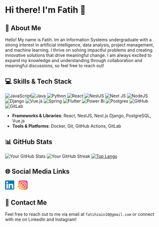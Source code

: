 <!--
**ffatihzain/ffatihzain** is a ✨ _special_ ✨ repository because its `README.md` (this file) appears on your GitHub profile.

Here are some ideas to get you started:

- 🔭 I’m currently working on ...
- 🌱 I’m currently learning ...
- 👯 I’m looking to collaborate on ...
- 🤔 I’m looking for help with ...
- 💬 Ask me about ...
- 📫 How to reach me: ...
- 😄 Pronouns: ...
- ⚡ Fun fact: ...
-->

# Hi there! I'm Fatih 👋

## 📝 About Me
Hello! My name is Fatih. Im an Information Systems undergraduate with a strong interest in artificial intelligence, data analysis, project management, and machine learning.  I thrive on solving impactful problems and creating innovative solutions that drive meaningful change. I am always excited to expand my knowledge and understanding through collaboration and meaningful discussions, so feel free to reach out!

## 💻 Skills & Tech Stack
![JavaScript](https://img.shields.io/badge/javascript-%23323330.svg?style=for-the-badge&logo=javascript&logoColor=%23F7DF1E)![Java](https://img.shields.io/badge/java-%23ED8B00.svg?style=for-the-badge&logo=openjdk&logoColor=white)
![Python](https://img.shields.io/badge/python-3670A0?style=for-the-badge&logo=python&logoColor=ffdd54)
![React](https://img.shields.io/badge/react-%2320232a.svg?style=for-the-badge&logo=react&logoColor=%2361DAFB)
![NestJS](https://img.shields.io/badge/nestjs-%23E0234E.svg?style=for-the-badge&logo=nestjs&logoColor=white)
![Next JS](https://img.shields.io/badge/Next-black?style=for-the-badge&logo=next.js&logoColor=white)
![NodeJS](https://img.shields.io/badge/node.js-6DA55F?style=for-the-badge&logo=node.js&logoColor=white)
![Django](https://img.shields.io/badge/django-%23092E20.svg?style=for-the-badge&logo=django&logoColor=white)
![Vue.js](https://img.shields.io/badge/vuejs-%2335495e.svg?style=for-the-badge&logo=vuedotjs&logoColor=%234FC08D)
![Spring](https://img.shields.io/badge/spring-%236DB33F.svg?style=for-the-badge&logo=spring&logoColor=white)
![Flutter](https://img.shields.io/badge/Flutter-%2302569B.svg?style=for-the-badge&logo=Flutter&logoColor=white)
![Power Bi](https://img.shields.io/badge/power_bi-F2C811?style=for-the-badge&logo=powerbi&logoColor=black)
![Postgres](https://img.shields.io/badge/postgres-%23316192.svg?style=for-the-badge&logo=postgresql&logoColor=white)
![GitHub](https://img.shields.io/badge/github-%23121011.svg?style=for-the-badge&logo=github&logoColor=white)
![GitLab](https://img.shields.io/badge/gitlab-%23181717.svg?style=for-the-badge&logo=gitlab&logoColor=white)


- **Frameworks & Libraries**: React, NestJS, Next.js Django, PostgreSQL, Vue.js
- **Tools & Platforms**: Docker, Git, GitHub Actions, GitLab

## 📊 GitHub Stats
![Your GitHub Stats](https://github-readme-stats.vercel.app/api?username=ffatihzain&show_icons=true&theme=radical)
![Your GitHub Streak](https://github-readme-streak-stats.herokuapp.com/?user=ffatihzain&theme=radical)
[![Top Langs](https://github-readme-stats.vercel.app/api/top-langs/?username=ffatihzain&layout=compact)](https://github.com/ffatihzain)

## 🌐 Social Media Links

<a href="https://www.linkedin.com/in/muhammad-fatih-zain-639793268/" 
target="_blank">
  <img src="images/linkedin.svg" alt="LinkedIn" width="30" style="vertical-align:middle; margin-right:10px;">
</a>
<a href="https://www.instagram.com/fatihzain/" 
target="_blank">
  <img src="images/instagram.svg" alt="LinkedIn" width="30" style="vertical-align:middle; margin-right:10px;">
</a>

## 📩 Contact Me
Feel free to reach out to me via email at `fatihzain10@gmail.com` or connect with me on LinkedIn and Instagram!